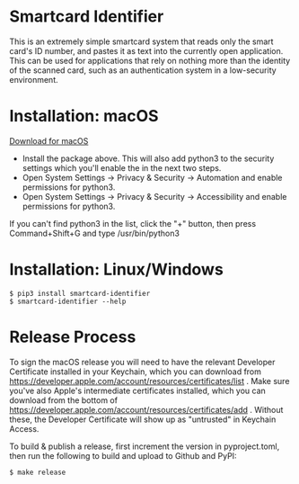 # Smartcard Identifier

This is an extremely simple smartcard system that reads only the smart card's
ID number, and pastes it as text into the currently open application. This can
be used for applications that rely on nothing more than the identity of the
scanned card, such as an authentication system in a low-security environment.


# Installation: macOS

[Download for macOS](https://github.com/shortstorybox/smartcard-identifier/releases/latest)

 * Install the package above. This will also add python3 to the security settings
   which you'll enable the in the next two steps.
 * Open System Settings -> Privacy & Security -> Automation and enable permissions for python3.
 * Open System Settings -> Privacy & Security -> Accessibility and enable permissions for python3.

If you can't find python3 in the list, click the "+" button, then
press Command+Shift+G and type /usr/bin/python3

# Installation: Linux/Windows

    $ pip3 install smartcard-identifier
    $ smartcard-identifier --help


# Release Process

To sign the macOS release you will need to have the relevant Developer
Certificate installed in your Keychain, which you can download from
https://developer.apple.com/account/resources/certificates/list . Make sure
you've also Apple's intermediate certificates installed, which you can download
from the bottom of
https://developer.apple.com/account/resources/certificates/add . Without these,
the Developer Certificate will show up as "untrusted" in Keychain Access.


To build & publish a release, first increment the version in pyproject.toml,
then run the following to build and upload to Github and PyPI:

    $ make release

